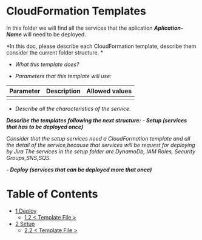 # CloudFormation Templates
In this folder we will find all the services that the aplication ***Aplication-Name*** will need to be deployed.

*In this doc, please describe each CloudFormation template, describe them consider the current folder structure. *

+ *What this template does?*

+ *Parameters that this template will use:*

|Parameter|Description|Allowed values|
|---------|-----------|--------------|
||||

+ *Describe all the characteristics of the service.*

***Describe the templates following the next structure:***
***- Setup (services that has to be deployed once)***

*Consider that the setup services need a CloudFormation template and all the detail of the service,because that services will be request for deploying by Jira*
*The services in the setup folder are DynamoDb, IAM Roles, Security Groups,SNS,SQS.*

***- Deploy (services that can be deployed more that once)***


# Table of Contents

* [1 Deploy](1-Deploy)
  * [1.2 < Template File >](1.2-Template-File)
* [2 Setup](2-Setup)
  * [2.2 < Template File >](2.2-Template-File)

